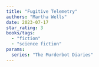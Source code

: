 ```yaml
---
title: "Fugitive Telemetry"
authors: "Martha Wells"
date: 2023-07-17
star_rating: 3
books/tags:
  - "fiction"
  - "science fiction"
params:
  series: "The Murderbot Diaries"
---
```

